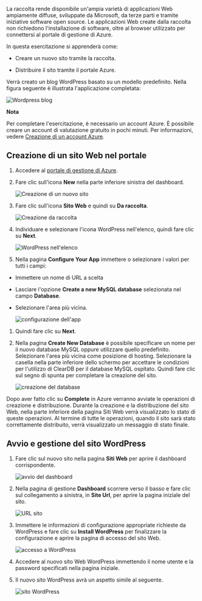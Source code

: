 La raccolta rende disponibile un'ampia varietà di applicazioni Web ampiamente diffuse, sviluppate da Microsoft, da terze parti e tramite iniziative software open source. Le applicazioni Web create dalla raccolta non richiedono l'installazione di software, oltre al browser utilizzato per connettersi al portale di gestione di Azure.

In questa esercitazione si apprenderà come:

-   Creare un nuovo sito tramite la raccolta.

-   Distribuire il sito tramite il portale Azure.

Verrà creato un blog WordPress basato su un modello predefinito. Nella figura seguente è illustrata l'applicazione completata:

![Wordpress blog][]

<div class="dev-callout"><strong>Nota</strong>
<p>Per completare l'esercitazione, &egrave; necessario un account Azure. &Egrave; possibile creare un account di valutazione gratuito in pochi minuti. Per informazioni, vedere <a href="http://www.windowsazure.com/en-us/develop/php/tutorials/create-a-windows-azure-account/" target="_blank">Creazione di un account Azure</a>.</p>
</div>

## Creazione di un sito Web nel portale

1.  Accedere al [portale di gestione di Azure][].

2.  Fare clic sull'icona **New** nella parte inferiore sinistra del dashboard.

    ![Creazione di un nuovo sito][]

3.  Fare clic sull'icona **Sito Web** e quindi su **Da raccolta**.

    ![Creazione da raccolta][]

4.  Individuare e selezionare l'icona WordPress nell'elenco, quindi fare clic su **Next**.

    ![WordPress nell'elenco][]

5.  Nella pagina **Configure Your App** immettere o selezionare i valori per tutti i campi:

-   Immettere un nome di URL a scelta
-   Lasciare l'opzione **Create a new MySQL database** selezionata nel campo **Database**.
-   Selezionare l'area più vicina.

    ![configurazione dell'app][]

1.  Quindi fare clic su **Next**.

2.  Nella pagina **Create New Database** è possibile specificare un nome per il nuovo database MySQL oppure utilizzare quello predefinito. Selezionare l'area più vicina come posizione di hosting. Selezionare la casella nella parte inferiore dello schermo per accettare le condizioni per l'utilizzo di ClearDB per il database MySQL ospitato. Quindi fare clic sul segno di spunta per completare la creazione del sito.

    ![creazione del database][]

Dopo aver fatto clic su **Complete** in Azure verranno avviate le operazioni di creazione e distribuzione. Durante la creazione e la distribuzione del sito Web, nella parte inferiore della pagina Siti Web verrà visualizzato lo stato di queste operazioni. Al termine di tutte le operazioni, quando il sito sarà stato correttamente distribuito, verrà visualizzato un messaggio di stato finale.

## Avvio e gestione del sito WordPress

1.  Fare clic sul nuovo sito nella pagina **Siti Web** per aprire il dashboard corrispondente.

    ![avvio del dashboard][]

2.  Nella pagina di gestione **Dashboard** scorrere verso il basso e fare clic sul collegamento a sinistra, in **Site Url**, per aprire la pagina iniziale del sito.

    ![URL sito][]

3.  Immettere le informazioni di configurazione appropriate richieste da WordPress e fare clic su **Install WordPress** per finalizzare la configurazione e aprire la pagina di accesso del sito Web.

    ![accesso a WordPress][]

4.  Accedere al nuovo sito Web WordPress immettendo il nome utente e la password specificati nella pagina iniziale.

5.  Il nuovo sito WordPress avrà un aspetto simile al seguente.

    ![sito WordPress][Wordpress blog]

  [Wordpress blog]: ./media/website-from-gallery/wordpressgallery-09.png
  [Creazione di un account Azure]: http://www.windowsazure.com/en-us/develop/php/tutorials/create-a-windows-azure-account/
  [portale di gestione di Azure]: http://manage.windowsazure.com
  [Creazione di un nuovo sito]: ./media/website-from-gallery/wordpressgallery-01.png
  [Creazione da raccolta]: ./media/website-from-gallery/wordpressgallery-02.png
  [WordPress nell'elenco]: ./media/website-from-gallery/wordpressgallery-03.png
  [configurazione dell'app]: ./media/website-from-gallery/wordpressgallery-04.png
  [creazione del database]: ./media/website-from-gallery/wordpressgallery-05.png
  [avvio del dashboard]: ./media/website-from-gallery/wordpressgallery-06.png
  [URL sito]: ./media/website-from-gallery/wordpressgallery-07.png
  [accesso a WordPress]: ./media/website-from-gallery/wordpressgallery-08.png
